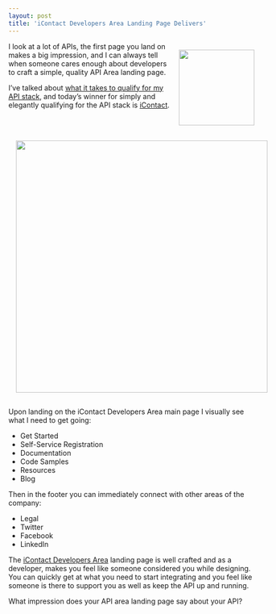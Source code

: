 ```yaml
---
layout: post
title: 'iContact Developers Area Landing Page Delivers'
---
```

<p><img style="padding: 15px;" src="http://kinlane-productions.s3.amazonaws.com/api-evangelist/iContact/icontact-logo.jpg" alt="" width="150" align="right" /></p>
<p>I look at a lot of APIs, the first page you land on makes a big impression, and I can always tell when someone cares enough about developers to craft a simple, quality API Area landing page.</p>
<p>I&rsquo;ve talked about <a title="what it takes to qualify for the API stack" href="/2012/03/15/qualifying-for-the-api-stack/">what it takes to qualify for my API stack</a>, and today&rsquo;s winner for simply and elegantly qualifying for the API stack is <a title="iContact" href="http://developer.icontact.com/">iContact</a>.</p>
<p><a title="iContact Developers Area" href="http://developer.icontact.com/"><img style="padding: 15px; display: block; margin-left: auto; margin-right: auto;" src="http://kinlane-productions.s3.amazonaws.com/api-evangelist/iContact/iContact-Developer-Portal.png" alt="" width="500" /></a></p>
<p>Upon landing on the iContact Developers Area main page I visually see what I need to get going:</p>
<ul class="mainlist">
<li>Get Started</li>
<li>Self-Service Registration</li>
<li>Documentation</li>
<li>Code Samples</li>
<li>Resources</li>
<li>Blog</li>
</ul>
<p>Then in the footer you can immediately connect with other areas of the company:</p>
<ul class="mainlist">
<li>Legal</li>
<li>Twitter</li>
<li>Facebook</li>
<li>LinkedIn</li>
</ul>
<p>The <a title="iContact Developers Area" href="http://developer.icontact.com/">iContact Developers Area</a> landing page is well crafted and as a developer, makes you feel like someone considered you while designing.  You can quickly get at what you need to start integrating and you feel like someone is there to support you as well as keep the API up and running.</p>
<p>What impression does your API area landing page say about your API?</p>